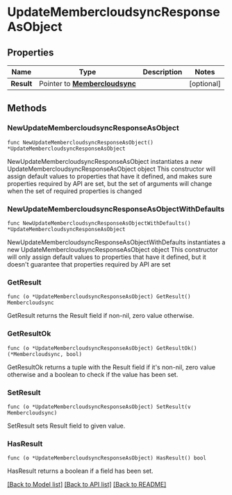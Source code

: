 # UpdateMembercloudsyncResponseAsObject

## Properties

Name | Type | Description | Notes
------------ | ------------- | ------------- | -------------
**Result** | Pointer to [**Membercloudsync**](Membercloudsync.md) |  | [optional] 

## Methods

### NewUpdateMembercloudsyncResponseAsObject

`func NewUpdateMembercloudsyncResponseAsObject() *UpdateMembercloudsyncResponseAsObject`

NewUpdateMembercloudsyncResponseAsObject instantiates a new UpdateMembercloudsyncResponseAsObject object
This constructor will assign default values to properties that have it defined,
and makes sure properties required by API are set, but the set of arguments
will change when the set of required properties is changed

### NewUpdateMembercloudsyncResponseAsObjectWithDefaults

`func NewUpdateMembercloudsyncResponseAsObjectWithDefaults() *UpdateMembercloudsyncResponseAsObject`

NewUpdateMembercloudsyncResponseAsObjectWithDefaults instantiates a new UpdateMembercloudsyncResponseAsObject object
This constructor will only assign default values to properties that have it defined,
but it doesn't guarantee that properties required by API are set

### GetResult

`func (o *UpdateMembercloudsyncResponseAsObject) GetResult() Membercloudsync`

GetResult returns the Result field if non-nil, zero value otherwise.

### GetResultOk

`func (o *UpdateMembercloudsyncResponseAsObject) GetResultOk() (*Membercloudsync, bool)`

GetResultOk returns a tuple with the Result field if it's non-nil, zero value otherwise
and a boolean to check if the value has been set.

### SetResult

`func (o *UpdateMembercloudsyncResponseAsObject) SetResult(v Membercloudsync)`

SetResult sets Result field to given value.

### HasResult

`func (o *UpdateMembercloudsyncResponseAsObject) HasResult() bool`

HasResult returns a boolean if a field has been set.


[[Back to Model list]](../README.md#documentation-for-models) [[Back to API list]](../README.md#documentation-for-api-endpoints) [[Back to README]](../README.md)


